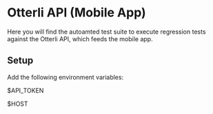 # Otterli API (Mobile App) 

Here you will find the autoamted test suite to execute regression tests against the Otterli API, which feeds the mobile app.

## Setup

Add the following environment variables:

$API_TOKEN

$HOST 